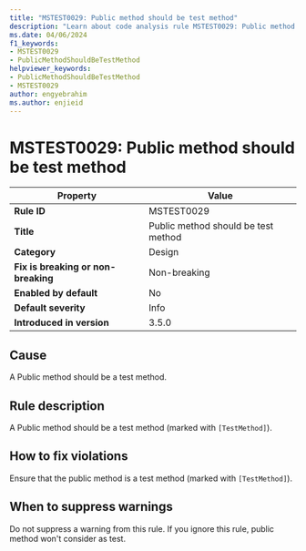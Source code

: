 ```yaml
---
title: "MSTEST0029: Public method should be test method"
description: "Learn about code analysis rule MSTEST0029: Public method should be test method"
ms.date: 04/06/2024
f1_keywords:
- MSTEST0029
- PublicMethodShouldBeTestMethod
helpviewer_keywords:
- PublicMethodShouldBeTestMethod
- MSTEST0029
author: engyebrahim
ms.author: enjieid
---
```

# MSTEST0029: Public method should be test method

| Property                            | Value                                        |
|-------------------------------------|----------------------------------------------|
| **Rule ID**                         | MSTEST0029                                   |
| **Title**                           | Public method should be test method          |
| **Category**                        | Design                                       |
| **Fix is breaking or non-breaking** | Non-breaking                                 |
| **Enabled by default**              | No                                           |
| **Default severity**                | Info                                         |
| **Introduced in version**           | 3.5.0                                        |

## Cause

A Public method should be a test method.

## Rule description

A Public method should be a test method (marked with `[TestMethod]`).

## How to fix violations

Ensure that the public method is a test method (marked with `[TestMethod]`).

## When to suppress warnings

Do not suppress a warning from this rule. If you ignore this rule, public method won't consider as test.
